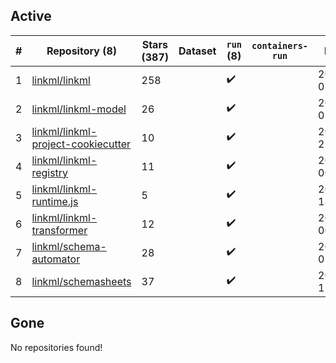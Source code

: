## Active
| # | Repository (8) | Stars (387) | Dataset | `run` (8) | `containers-run` | Last Modified |
| --- | --- | --- | --- | --- | --- | --- |
| 1 | [linkml/linkml](https://github.com/linkml/linkml) | 258 |  | :heavy_check_mark: |  | 2024-03-10 02:44:43+00:00 |
| 2 | [linkml/linkml-model](https://github.com/linkml/linkml-model) | 26 |  | :heavy_check_mark: |  | 2024-03-10 01:22:13+00:00 |
| 3 | [linkml/linkml-project-cookiecutter](https://github.com/linkml/linkml-project-cookiecutter) | 10 |  | :heavy_check_mark: |  | 2024-03-06 22:35:29+00:00 |
| 4 | [linkml/linkml-registry](https://github.com/linkml/linkml-registry) | 11 |  | :heavy_check_mark: |  | 2024-02-27 00:23:18+00:00 |
| 5 | [linkml/linkml-runtime.js](https://github.com/linkml/linkml-runtime.js) | 5 |  | :heavy_check_mark: |  | 2023-06-12 18:56:08+00:00 |
| 6 | [linkml/linkml-transformer](https://github.com/linkml/linkml-transformer) | 12 |  | :heavy_check_mark: |  | 2024-01-27 00:58:55+00:00 |
| 7 | [linkml/schema-automator](https://github.com/linkml/schema-automator) | 28 |  | :heavy_check_mark: |  | 2024-03-06 02:42:52+00:00 |
| 8 | [linkml/schemasheets](https://github.com/linkml/schemasheets) | 37 |  | :heavy_check_mark: |  | 2024-03-12 15:09:09+00:00 |

## Gone
No repositories found!
